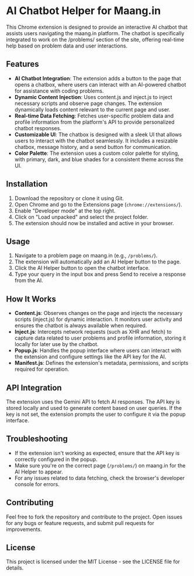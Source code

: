 # AI Chatbot Helper for Maang.in
This Chrome extension is designed to provide an interactive AI chatbot that assists users navigating the maang.in platform. The chatbot is specifically integrated to work on the /problems/ section of the site, offering real-time help based on problem data and user interactions.

## Features
- **AI Chatbot Integration**: The extension adds a button to the page that opens a chatbox, where users can interact with an AI-powered chatbot for assistance with coding problems.
- **Dynamic Content Injection**: Uses content.js and inject.js to inject necessary scripts and observe page changes. The extension dynamically loads content relevant to the current page and user.
- **Real-time Data Fetching**: Fetches user-specific problem data and profile information from the platform's API to provide personalized chatbot responses.
- **Customizable UI**: The chatbox is designed with a sleek UI that allows users to interact with the chatbot seamlessly. It includes a resizable chatbox, message history, and a send button for communication.
- **Color Palette**: The extension uses a custom color palette for styling, with primary, dark, and blue shades for a consistent theme across the UI.

## Installation
1. Download the repository or clone it using Git.
2. Open Chrome and go to the Extensions page (`chrome://extensions/`).
3. Enable "Developer mode" at the top right.
4. Click on "Load unpacked" and select the project folder.
5. The extension should now be installed and active in your browser.

## Usage
1. Navigate to a problem page on maang.in (e.g., `/problems/`).
2. The extension will automatically add an AI Helper button to the page.
3. Click the AI Helper button to open the chatbot interface.
4. Type your query in the input box and press Send to receive a response from the AI.

## How It Works
- **Content.js**: Observes changes on the page and injects the necessary scripts (inject.js) for dynamic interaction. It monitors user activity and ensures the chatbot is always available when required.
- **Inject.js**: Intercepts network requests (such as XHR and fetch) to capture data related to user problems and profile information, storing it locally for later use by the chatbot.
- **Popup.js**: Handles the popup interface where users can interact with the extension and configure settings like the API key for the AI.
- **Manifest.js**: Defines the extension's metadata, permissions, and scripts required for operation.

## API Integration
The extension uses the Gemini API to fetch AI responses. The API key is stored locally and used to generate content based on user queries. If the key is not set, the extension prompts the user to configure it via the popup interface.

## Troubleshooting
- If the extension isn't working as expected, ensure that the API key is correctly configured in the popup.
- Make sure you're on the correct page (`/problems/`) on maang.in for the AI Helper to appear.
- For any issues related to data fetching, check the browser's developer console for errors.

## Contributing
Feel free to fork the repository and contribute to the project. Open issues for any bugs or feature requests, and submit pull requests for improvements.

## License
This project is licensed under the MIT License - see the LICENSE file for details.
